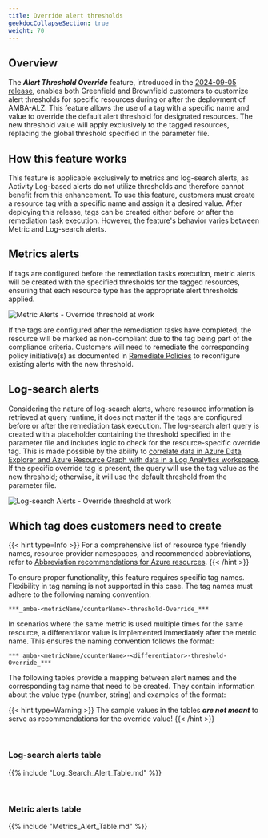 ```yaml
---
title: Override alert thresholds
geekdocCollapseSection: true
weight: 70
---
```


## Overview

The ***Alert Threshold Override*** feature, introduced in the [2024-09-05 release](../../Overview/Whats-New#2024-09-05), enables both Greenfield and Brownfield customers to customize alert thresholds for specific resources during or after the deployment of AMBA-ALZ. This feature allows the use of a tag with a specific name and value to override the default alert threshold for designated resources. The new threshold value will apply exclusively to the tagged resources, replacing the global threshold specified in the parameter file.

## How this feature works

This feature is applicable exclusively to metrics and log-search alerts, as Activity Log-based alerts do not utilize thresholds and therefore cannot benefit from this enhancement. To use this feature, customers must create a resource tag with a specific name and assign it a desired value. After deploying this release, tags can be created either before or after the remediation task execution. However, the feature's behavior varies between Metric and Log-search alerts.

## Metrics alerts

If tags are configured before the remediation tasks execution, metric alerts will be created with the specified thresholds for the tagged resources, ensuring that each resource type has the appropriate alert thresholds applied.

![Metric Alerts - Override threshold at work](../../media/MetricAlerts-OverrideThresholdAtWork.png)

If the tags are configured after the remediation tasks have completed, the resource will be marked as non-compliant due to the tag being part of the compliance criteria. Customers will need to remediate the corresponding policy initiative(s) as documented in [Remediate Policies](../../deploy/Remediate-Policies) to reconfigure existing alerts with the new threshold.

## Log-search alerts

Considering the nature of log-search alerts, where resource information is retrieved at query runtime, it does not matter if the tags are configured before or after the remediation task execution. The log-search alert query is created with a placeholder containing the threshold specified in the parameter file and includes logic to check for the resource-specific override tag. This is made possible by the ability to [correlate data in Azure Data Explorer and Azure Resource Graph with data in a Log Analytics workspace](https://learn.microsoft.com/en-us/azure/azure-monitor/logs/azure-monitor-data-explorer-proxy). If the specific override tag is present, the query will use the tag value as the new threshold; otherwise, it will use the default threshold from the parameter file.

![Log-search Alerts - Override threshold at work](../../media/LogsearchAlerts-OverrideThresholdAtWork.png)

## Which tag does customers need to create

{{< hint type=Info >}}
For a comprehensive list of resource type friendly names, resource provider namespaces, and recommended abbreviations, refer to [Abbreviation recommendations for Azure resources](https://learn.microsoft.com/en-us/azure/cloud-adoption-framework/ready/azure-best-practices/resource-abbreviations).
{{< /hint >}}

To ensure proper functionality, this feature requires specific tag names. Flexibility in tag naming is not supported in this case. The tag names must adhere to the following naming convention:

```***_amba-<metricName/counterName>-threshold-Override_***```

In scenarios where the same metric is used multiple times for the same resource, a differentiator value is implemented immediately after the metric name. This ensures the naming convention follows the format:

```***_amba-<metricName/counterName>-<differentiator>-threshold-Override_***```

The following tables provide a mapping between alert names and the corresponding tag name that need to be created. They contain information about the value type (number, string) and examples of the format:

{{< hint type=Warning >}}
The sample values in the tables ***are not meant*** to serve as recommendations for the override value!
{{< /hint >}}

</br>

### Log-search alerts table

{{% include "Log_Search_Alert_Table.md" %}}

</br>

### Metric alerts table

{{% include "Metrics_Alert_Table.md" %}}
